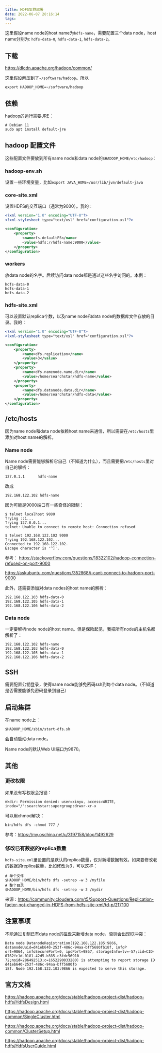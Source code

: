 ```yaml
---
title: HDFS集群部署
date: 2022-06-07 20:16:14
tags:
---
```


这里假设name node的host name为`hdfs-name`，需要配置三个data node，host name分别为: `hdfs-data-0`, `hdfs-data-1`, `hdfs-data-2`。

## 下载

<https://dlcdn.apache.org/hadoop/common/>

这里假设解压到了`~/software/hadoop`。所以

```shell
export HADOOP_HOME=~/software/hadoop
```

## 依赖

hadoop的运行需要JRE：

```shell
# Debian 11
sudo apt install default-jre
```

## hadoop 配置文件

这些配置文件要放到所有name node和data node的`$HADOOP_HOME/etc/hadoop`：

### hadoop-env.sh

设置一些环境变量，比如`export JAVA_HOME=/usr/lib/jvm/default-java`

### core-site.xml

设置HDFS的交互端口（通常为9000）。我的：

```xml
<?xml version="1.0" encoding="UTF-8"?>
<?xml-stylesheet type="text/xsl" href="configuration.xsl"?>

<configuration>
	<property>
		<name>fs.defaultFS</name>
		<value>hdfs://hdfs-name:9000</value>
	</property>
</configuration>
```

### workers

放data node的名字。后续访问data node都是通过这些名字访问的。本例：

```text
hdfs-data-0
hdfs-data-1
hdfs-data-2
```

### hdfs-site.xml

可以设置默认replica个数，以及name node和data node的数据库文件存放的目录。我的：

```xml
<?xml version="1.0" encoding="UTF-8"?>
<?xml-stylesheet type="text/xsl" href="configuration.xsl"?>

<configuration>
	<property>
		<name>dfs.replication</name>
		<value>3</value>
	</property>
	<property>
		<name>dfs.namenode.name.dir</name>
		<value>/home/searchstar/hdfs-name</value>
	</property>
	<property>
		<name>dfs.datanode.data.dir</name>
		<value>/home/searchstar/hdfs-data</value>
	</property>
</configuration>
```

## /etc/hosts

因为name node和data node依赖host name来通信，所以需要在`/etc/hosts`里添加对host name的解析。

### Name node

Name node需要能够解析它自己（不知道为什么），而且需要把`/etc/hosts`里对自己的解析：

```text
127.0.1.1      hdfs-name
```

改成

```text
192.168.122.102 hdfs-name
```

因为可能是9000端口有一些奇怪的限制：

```text
$ telnet localhost 9000
Trying ::1...
Trying 127.0.0.1...
telnet: Unable to connect to remote host: Connection refused

$ telnet 192.168.122.102 9000
Trying 192.168.122.102...
Connected to 192.168.122.102.
Escape character is '^]'.
```

参考：
<https://stackoverflow.com/questions/18322102/hadoop-connection-refused-on-port-9000>

<https://askubuntu.com/questions/352868/i-cant-connect-to-hadoop-port-9000>

此外，还需要添加对data nodes的host name的解析：

```text
192.168.122.103 hdfs-data-0
192.168.122.105 hdfs-data-1
192.168.122.106 hdfs-data-2
```

### Data node

一定要解析node node的host name。但是保险起见，我把所有node的主机名都解析了：

```text
192.168.122.102 hdfs-name
192.168.122.103 hdfs-data-0
192.168.122.105 hdfs-data-1
192.168.122.106 hdfs-data-2
```

## SSH

需要配置公钥登录，使得name node能够免密码ssh到每个data node。（不知道是否需要能够免密码登录到自己）

## 启动集群

在name node上：

```shell
$HADOOP_HOME/sbin/start-dfs.sh
```

会自动启动data node。

Name node的默认Web UI端口为9870。

## 其他

### 更改权限

如果没有写权限会报错：

```text
mkdir: Permission denied: user=xinyu, access=WRITE, inode="/":searchstar:supergroup:drwxr-xr-x
```

可以用chmod解决：

```shell
bin/hdfs dfs -chmod 777 /
```

参考：<https://my.oschina.net/u/3197158/blog/1492629>

### 修改已有数据的replica数量

`hdfs-site.xml`里设置的是默认的replica数量，仅对新增数据有效。如果要修改老的数据的replica数量，比如修改为3，可以这样：

```shell
# 单个文件
$HADOOP_HOME/bin/hdfs dfs -setrep -w 3 /myfile
# 整个目录
$HADOOP_HOME/bin/hdfs dfs -setrep -w 3 /mydir
```

来源：<https://community.cloudera.com/t5/Support-Questions/Replication-factor-not-changed-in-HDFS-from-hdfs-site-xml/td-p/217100>

## 注意事项

不能通过复制已有data node的磁盘来新增data node，否则会出现ID冲突：

```text
Data node DatanodeRegistration(192.168.122.105:9866, datanodeUuid=d41eb640-253f-486c-94aa-bff5680fb18f, infoP
ort=9864, infoSecurePort=0, ipcPort=9867, storageInfo=lv=-57;cid=CID-0762fc1d-0181-42d5-b385-c3fdc56910
72;nsid=286492513;c=1652290033280) is attempting to report storage ID d41eb640-253f-486c-94aa-bff5680fb
18f. Node 192.168.122.103:9866 is expected to serve this storage.
```

## 官方文档

<https://hadoop.apache.org/docs/stable/hadoop-project-dist/hadoop-hdfs/HdfsDesign.html>

<https://hadoop.apache.org/docs/stable/hadoop-project-dist/hadoop-common/SingleCluster.html>

<https://hadoop.apache.org/docs/stable/hadoop-project-dist/hadoop-common/ClusterSetup.html>

<https://hadoop.apache.org/docs/stable/hadoop-project-dist/hadoop-hdfs/HdfsUserGuide.html>
